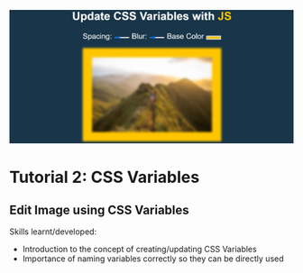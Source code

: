 ![](https://raw.githubusercontent.com/taylorkrn/JavaScript30-Tutorials/main/03%20-%20CSS%20Variables/screenshot.png)

# Tutorial 2: CSS Variables

## Edit Image using CSS Variables

Skills learnt/developed:
- Introduction to the concept of creating/updating CSS Variables
- Importance of naming variables correctly so they can be directly used
